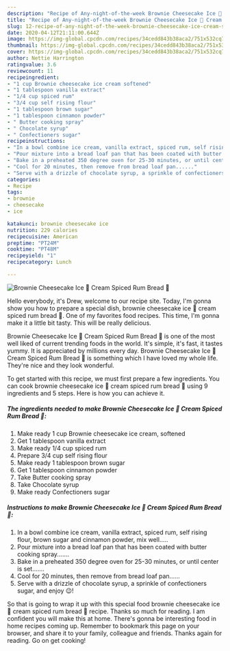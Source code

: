 ```yaml
---
description: "Recipe of Any-night-of-the-week Brownie Cheesecake Ice 🧊 Cream Spiced Rum Bread 🍞"
title: "Recipe of Any-night-of-the-week Brownie Cheesecake Ice 🧊 Cream Spiced Rum Bread 🍞"
slug: 12-recipe-of-any-night-of-the-week-brownie-cheesecake-ice-cream-spiced-rum-bread
date: 2020-04-12T21:11:00.644Z
image: https://img-global.cpcdn.com/recipes/34cedd843b38aca2/751x532cq70/brownie-cheesecake-ice-🧊-cream-spiced-rum-bread-🍞-recipe-main-photo.jpg
thumbnail: https://img-global.cpcdn.com/recipes/34cedd843b38aca2/751x532cq70/brownie-cheesecake-ice-🧊-cream-spiced-rum-bread-🍞-recipe-main-photo.jpg
cover: https://img-global.cpcdn.com/recipes/34cedd843b38aca2/751x532cq70/brownie-cheesecake-ice-🧊-cream-spiced-rum-bread-🍞-recipe-main-photo.jpg
author: Nettie Harrington
ratingvalue: 3.6
reviewcount: 11
recipeingredient:
- "1 cup Brownie cheesecake ice cream softened"
- "1 tablespoon vanilla extract"
- "1/4 cup spiced rum"
- "3/4 cup self rising flour"
- "1 tablespoon brown sugar"
- "1 tablespoon cinnamon powder"
- " Butter cooking spray"
- " Chocolate syrup"
- " Confectioners sugar"
recipeinstructions:
- "In a bowl combine ice cream, vanilla extract, spiced rum, self rising flour, brown sugar and cinnamon powder, mix well....."
- "Pour mixture into a bread loaf pan that has been coated with butter cooking spray......."
- "Bake in a preheated 350 degree oven for 25-30 minutes, or until center is set......."
- "Cool for 20 minutes, then remove from bread loaf pan......"
- "Serve with a drizzle of chocolate syrup, a sprinkle of confectioners sugar, and enjoy 😉!"
categories:
- Recipe
tags:
- brownie
- cheesecake
- ice

katakunci: brownie cheesecake ice 
nutrition: 229 calories
recipecuisine: American
preptime: "PT24M"
cooktime: "PT48M"
recipeyield: "1"
recipecategory: Lunch

---
```



![Brownie Cheesecake Ice 🧊 Cream Spiced Rum Bread 🍞](https://img-global.cpcdn.com/recipes/34cedd843b38aca2/751x532cq70/brownie-cheesecake-ice-🧊-cream-spiced-rum-bread-🍞-recipe-main-photo.jpg)

Hello everybody, it's Drew, welcome to our recipe site. Today, I'm gonna show you how to prepare a special dish, brownie cheesecake ice 🧊 cream spiced rum bread 🍞. One of my favorites food recipes. This time, I'm gonna make it a little bit tasty. This will be really delicious.

Brownie Cheesecake Ice 🧊 Cream Spiced Rum Bread 🍞 is one of the most well liked of current trending foods in the world. It's simple, it's fast, it tastes yummy. It is appreciated by millions every day. Brownie Cheesecake Ice 🧊 Cream Spiced Rum Bread 🍞 is something which I have loved my whole life. They're nice and they look wonderful.




To get started with this recipe, we must first prepare a few ingredients. You can cook brownie cheesecake ice 🧊 cream spiced rum bread 🍞 using 9 ingredients and 5 steps. Here is how you can achieve it.

##### The ingredients needed to make Brownie Cheesecake Ice 🧊 Cream Spiced Rum Bread 🍞:

1. Make ready 1 cup Brownie cheesecake ice cream, softened
1. Get 1 tablespoon vanilla extract
1. Make ready 1/4 cup spiced rum
1. Prepare 3/4 cup self rising flour
1. Make ready 1 tablespoon brown sugar
1. Get 1 tablespoon cinnamon powder
1. Take  Butter cooking spray
1. Take  Chocolate syrup
1. Make ready  Confectioners sugar




##### Instructions to make Brownie Cheesecake Ice 🧊 Cream Spiced Rum Bread 🍞:

1. In a bowl combine ice cream, vanilla extract, spiced rum, self rising flour, brown sugar and cinnamon powder, mix well.....
1. Pour mixture into a bread loaf pan that has been coated with butter cooking spray.......
1. Bake in a preheated 350 degree oven for 25-30 minutes, or until center is set.......
1. Cool for 20 minutes, then remove from bread loaf pan......
1. Serve with a drizzle of chocolate syrup, a sprinkle of confectioners sugar, and enjoy 😉!




So that is going to wrap it up with this special food brownie cheesecake ice 🧊 cream spiced rum bread 🍞 recipe. Thanks so much for reading. I am confident you will make this at home. There's gonna be interesting food in home recipes coming up. Remember to bookmark this page on your browser, and share it to your family, colleague and friends. Thanks again for reading. Go on get cooking!
